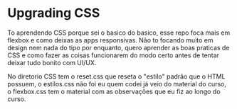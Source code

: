 # Upgrading CSS

To aprendendo CSS porque sei o basico do basico, esse repo foca mais em flexbox e como deixas as apps responsivas. 
Não to focando muito em design nem nada do tipo por enquanto, quero aprender as boas praticas de CSS e como fazer as coisas funcionarem do modo certo antes de tentar deixar tudo bonito com UI/UX.

No diretorio CSS tem o reset.css que reseta o "estilo" padrão que o HTML possuem, o estilos.css não foi eu quem codei já veio do material do curso, o flexbox.css tem o material com as observações que eu fiz ao longo do curso.